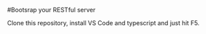 #Bootsrap your RESTful server

Clone this repository, install VS Code and typescript and just hit F5.